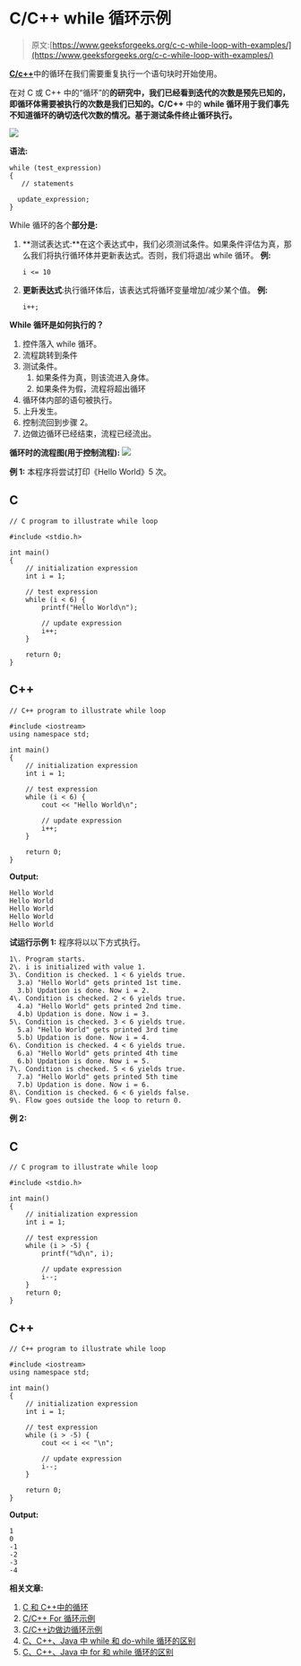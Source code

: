 # C/C++ while 循环示例

> 原文:[https://www.geeksforgeeks.org/c-c-while-loop-with-examples/](https://www.geeksforgeeks.org/c-c-while-loop-with-examples/)

[**C/c++**](https://www.geeksforgeeks.org/loops-in-c-and-cpp/)中的循环在我们需要重复执行一个语句块时开始使用。

在对 C 或 C++ 中的“循环”的**的研究中，我们已经看到迭代的次数是预先已知的，即循环体需要被执行的次数是我们已知的。C/C++** 中的 **while 循环用于我们事先不知道循环的确切迭代次数的情况。基于测试条件终止循环执行。**

[![](img/034b967f20570490044ce37cb6fea8dd.png)](https://media.geeksforgeeks.org/wp-content/uploads/20191118170432/While-Loop-GeeksforGeeks1.jpg)

**语法:**

```
while (test_expression)
{
   // statements

  update_expression;
}
```

While 循环的各个**部分是:**

1.  **测试表达式:**在这个表达式中，我们必须测试条件。如果条件评估为真，那么我们将执行循环体并更新表达式。否则，我们将退出 while 循环。
    **例:**

    ```
    i <= 10
    ```

2.  **更新表达式**:执行循环体后，该表达式将循环变量增加/减少某个值。
    **例:**

    ```
    i++;
    ```

**While 循环是如何执行的？**

1.  控件落入 while 循环。
2.  流程跳转到条件
3.  测试条件。
    1.  如果条件为真，则该流进入身体。
    2.  如果条件为假，流程将超出循环
4.  循环体内部的语句被执行。
5.  上升发生。
6.  控制流回到步骤 2。
7.  边做边循环已经结束，流程已经流出。

**循环时的流程图(用于控制流程):**
[![](img/ad2569dcb678fdf91a73e8ed38c84de1.png)](https://media.geeksforgeeks.org/wp-content/uploads/20191108114819/C-while-loop.jpg)

**例 1:** 本程序将尝试打印《Hello World》5 次。

## C

```
// C program to illustrate while loop

#include <stdio.h>

int main()
{
    // initialization expression
    int i = 1;

    // test expression
    while (i < 6) {
        printf("Hello World\n");

        // update expression
        i++;
    }

    return 0;
}
```

## C++

```
// C++ program to illustrate while loop

#include <iostream>
using namespace std;

int main()
{
    // initialization expression
    int i = 1;

    // test expression
    while (i < 6) {
        cout << "Hello World\n";

        // update expression
        i++;
    }

    return 0;
}
```

**Output:**

```
Hello World
Hello World
Hello World
Hello World
Hello World

```

**试运行示例 1:** 程序将以以下方式执行。

```
1\. Program starts.
2\. i is initialized with value 1.
3\. Condition is checked. 1 < 6 yields true.
  3.a) "Hello World" gets printed 1st time.
  3.b) Updation is done. Now i = 2.
4\. Condition is checked. 2 < 6 yields true.
  4.a) "Hello World" gets printed 2nd time.
  4.b) Updation is done. Now i = 3.
5\. Condition is checked. 3 < 6 yields true.
  5.a) "Hello World" gets printed 3rd time
  5.b) Updation is done. Now i = 4.
6\. Condition is checked. 4 < 6 yields true.
  6.a) "Hello World" gets printed 4th time
  6.b) Updation is done. Now i = 5.
7\. Condition is checked. 5 < 6 yields true.
  7.a) "Hello World" gets printed 5th time
  7.b) Updation is done. Now i = 6.
8\. Condition is checked. 6 < 6 yields false.
9\. Flow goes outside the loop to return 0.

```

**例 2:**

## C

```
// C program to illustrate while loop

#include <stdio.h>

int main()
{
    // initialization expression
    int i = 1;

    // test expression
    while (i > -5) {
        printf("%d\n", i);

        // update expression
        i--;
    }
    return 0;
}
```

## C++

```
// C++ program to illustrate while loop

#include <iostream>
using namespace std;

int main()
{
    // initialization expression
    int i = 1;

    // test expression
    while (i > -5) {
        cout << i << "\n";

        // update expression
        i--;
    }

    return 0;
}
```

**Output:**

```
1
0
-1
-2
-3
-4

```

**相关文章:**

1.  [C 和 C++中的循环](https://www.geeksforgeeks.org/loops-in-c-and-cpp/)
2.  [C/C++ For 循环示例](https://www.geeksforgeeks.org/c-c-for-loop-with-examples/)
3.  [C/C++边做边循环示例](https://www.geeksforgeeks.org/c-c-do-while-loop-with-examples/)
4.  [C、C++、Java 中 while 和 do-while 循环的区别](https://www.geeksforgeeks.org/difference-between-while-and-do-while-loop-in-c-c-java/)
5.  [C、C++、Java 中 for 和 while 循环的区别](https://www.geeksforgeeks.org/difference-between-for-and-while-loop-in-c-c-java/)